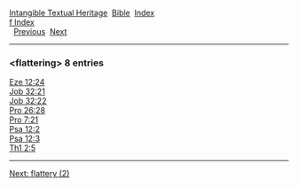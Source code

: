 [Intangible Textual Heritage](../../index)  [Bible](../index) 
[Index](index)   
[f Index](_f_)  
  [Previous](c04302)  [Next](c04304) 

------------------------------------------------------------------------

### &lt;flattering&gt; 8 entries

[Eze 12:24](../kjv/eze012.htm#024)  
[Job 32:21](../kjv/job032.htm#021)  
[Job 32:22](../kjv/job032.htm#022)  
[Pro 26:28](../kjv/pro026.htm#028)  
[Pro 7:21](../kjv/pro007.htm#021)  
[Psa 12:2](../kjv/psa012.htm#002)  
[Psa 12:3](../kjv/psa012.htm#003)  
[Th1 2:5](../kjv/th1002.htm#005)  

------------------------------------------------------------------------

[Next: flattery (2)](c04304)
